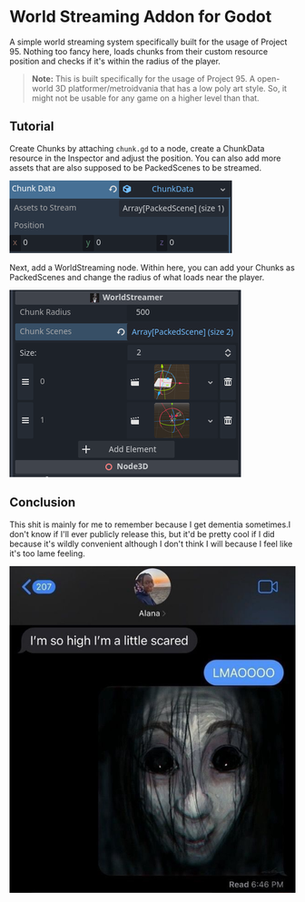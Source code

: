 # World Streaming Addon for Godot

A simple world streaming system specifically built for the usage of Project 95. Nothing too fancy here, loads chunks from their custom resource position and checks if it's within the radius of the player.


> **Note:**
> This is built specifically for the usage of Project 95. A open-world 3D platformer/metroidvania that has a low poly art style. So, it might not be usable for any game on a higher level than that.

## Tutorial

Create Chunks by attaching `chunk.gd` to a node, create a ChunkData resource in the Inspector and adjust the position. You can also add more assets that are also supposed to be PackedScenes to be streamed.

![Editor Inspector of Chunk.gd](tutorial_images/image1.png)

Next, add a WorldStreaming node. Within here, you can add your Chunks as PackedScenes and change the radius of what loads near the player.

![Editor Inspector of WorldStreaming node](tutorial_images/image.png)

## Conclusion

This shit is mainly for me to remember because I get dementia sometimes.I don't know if I'll ever publicly release this, but it'd be pretty cool if I did because it's wildly convenient although I don't think I will because I feel like it's too lame feeling.

![i'm scared.](<tutorial_images/i'm scared.jpg>)
